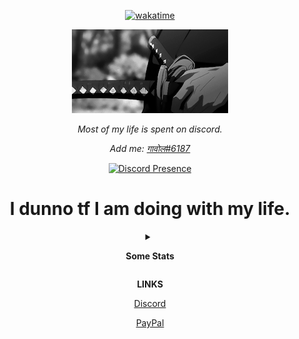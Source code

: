 <div align=center>

[![wakatime](https://wakatime.com/badge/github/centipede000/centipede000.svg)](https://wakatime.com/badge/github/centipede000/centipede000)

![cool image](828da4a48236558e78dd1c39b0636e82.gif) 

<p>

<i> Most of my life is spent on discord.

Add me: <a href="https://discord.com/users/819584303036891207"> गावोल#6187 </a>

</i>

</p>

[![Discord Presence](https://lanyard-profile-readme.vercel.app/api/819584303036891207)](https://discord.com/users/819584303036891207)

  <h1> I dunno tf I am doing with my life. </h1>

<details>

<summary>

<b>Some Stats</b>

</summary>

<details>

<summary>

Github

</summary>

[![Siddhant's GitHub stats](https://github-readme-stats.vercel.app/api?username=centipede000&show_icons=true&theme=tokyonight)](https://github.com/centipede000/github-readme-stats)

</details>

<details>

<summary>

Languages

</summary>

<a href="https://wakatime.com"><img src="https://wakatime.com/share/@eb2e7666-d46f-4e21-be10-ae21b4fd7c96/5fb87501-3f7b-4dc8-8ff8-4bd8cbf8b78a.png" /></a>
  
</details>

</details>
  
**LINKS**
<br>
  
[Discord](https://discord.gg/Cb5EPvkf8a)

[PayPal](pal.com/paypalme/gawoldagreat)

</div>

